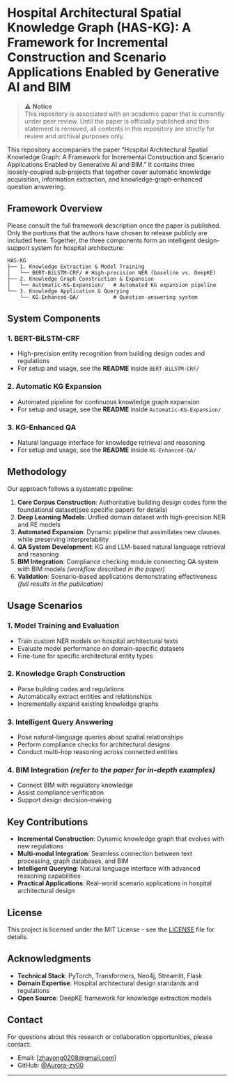 # Hospital Architectural Spatial Knowledge Graph (HAS-KG): A Framework for Incremental Construction and Scenario Applications Enabled by Generative AI and BIM

> ⚠️ **Notice**  
This repository is associated with an academic paper that is currently under peer review. Until the paper is officially published and this statement is removed, all contents in this repository are strictly for review and archival purposes only.  

This repository accompanies the paper “Hospital Architectural Spatial Knowledge Graph: A Framework for Incremental Construction and Scenario Applications Enabled by Generative AI and BIM.” 
It contains three loosely‑coupled sub‑projects that together cover automatic knowledge acquisition, information extraction, and knowledge‑graph‑enhanced question answering.

##  Framework Overview

Please consult the full framework description once the paper is published.  
Only the portions that the authors have chosen to release publicly are included here. Together, the three components form an intelligent design-support system for hospital architecture:

```
HAS-KG
├── 1. Knowledge Extraction & Model Training
│   └── BERT-BiLSTM-CRF/ # High-precision NER (baseline vs. DeepKE)
├── 2. Knowledge Graph Construction & Expansion  
│   └── Automatic-KG-Expansion/   # Automated KG expansion pipeline
└── 3. Knowledge Application & Querying
    └── KG-Enhanced-QA/           # Question-answering system
```

##  System Components

### 1. BERT-BiLSTM-CRF
- High-precision entity recognition from building design codes and regulations
- For setup and usage, see the **README** inside `BERT-BiLSTM-CRF/`

### 2. Automatic KG Expansion
- Automated pipeline for continuous knowledge graph expansion
- For setup and usage, see the **README** inside `Automatic-KG-Expansion/`

### 3. KG-Enhanced QA
- Natural language interface for knowledge retrieval and reasoning
- For setup and usage, see the **README** inside `KG-Enhanced-QA/`

##  Methodology

Our approach follows a systematic pipeline:

1. **Core Corpus Construction**: Authoritative building design codes form the foundational dataset(see specific papers for details)
2. **Deep Learning Models**: Unified domain dataset with high-precision NER and RE models
3. **Automated Expansion**: Dynamic pipeline that assimilates new clauses while preserving interpretability
4. **QA System Development**: KG and LLM-based natural language retrieval and reasoning
5. **BIM Integration**: Compliance checking module connecting QA system with BIM models *(workflow described in the paper)*  
6. **Validation**: Scenario-based applications demonstrating effectiveness *(full results in the publication)* 

## Usage Scenarios

### 1. Model Training and Evaluation
- Train custom NER models on hospital architectural texts
- Evaluate model performance on domain-specific datasets
- Fine-tune for specific architectural entity types

### 2. Knowledge Graph Construction
- Parse building codes and regulations  
- Automatically extract entities and relationships  
- Incrementally expand existing knowledge graphs  

### 3. Intelligent Query Answering
- Pose natural-language queries about spatial relationships  
- Perform compliance checks for architectural designs  
- Conduct multi-hop reasoning across connected entities  

### 4. BIM Integration *(refer to the paper for in-depth examples)*
- Connect BIM  with regulatory knowledge
- Assist compliance verification
- Support design decision-making  

## Key Contributions

- **Incremental Construction**: Dynamic knowledge graph that evolves with new regulations
- **Multi-modal Integration**: Seamless connection between text processing, graph databases, and BIM
- **Intelligent Querying**: Natural language interface with advanced reasoning capabilities
- **Practical Applications**: Real-world scenario applications in hospital architectural design

##  License

This project is licensed under the MIT License - see the [LICENSE](LICENSE) file for details.

## Acknowledgments

- **Technical Stack**: PyTorch, Transformers, Neo4j, Streamlit, Flask
- **Domain Expertise**: Hospital architectural design standards and regulations
- **Open Source**: DeepKE framework for knowledge extraction models

##  Contact

For questions about this research or collaboration opportunities, please contact:
- Email: [zhayong0208@gmail.com]
- GitHub: [@Aurora-zy00](https://github.com/Aurora-zy00)

---
